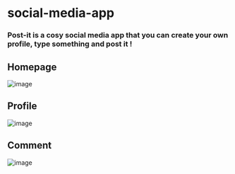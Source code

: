 # social-media-app

### Post-it is a cosy social media app that you can create your own profile, type something and post it !

## Homepage 
![image](https://user-images.githubusercontent.com/91954535/228380224-9a93d6d3-8903-421d-b4f2-c9718132e09d.png)

## Profile
![image](https://user-images.githubusercontent.com/91954535/228380643-0e5029c2-7e7d-4ec2-8016-cb8d4a324215.png)

## Comment
![image](https://user-images.githubusercontent.com/91954535/228380442-98defabc-839a-415c-9939-a03762663e45.png)
